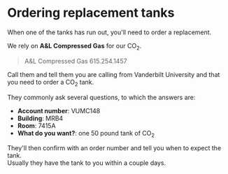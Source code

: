 <!-- TITLE: CO2 System -->

# Ordering replacement tanks
When one of the tanks has run out, you'll need to order a replacement.

We rely on **A&L Compressed Gas** for our CO<sub>2</sub>.  
>A&L Compressed Gas
>615.254.1457

Call them and tell them you are calling from Vanderbilt University and that you need to order a CO<sub>2</sub> tank.

They commonly ask several questions, to which the answers are:
* **Account number**: VUMC148
* **Building**: MRB4
* **Room**: 7415A
* **What do you want?**: one 50 pound tank of CO<sub>2</sub>

They'll then confirm with an order number and tell you when to expect the tank.  
Usually they have the tank to you within a couple days.
